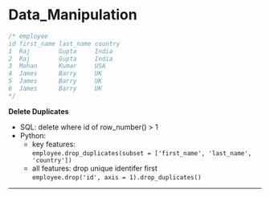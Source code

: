 # Data_Manipulation
```sql
/* employee
id first_name last_name country
1  Raj        Gupta     India
2  Raj        Gupta     India
3  Mohan      Kumar     USA
4  James      Barry     UK
5  James      Barry     UK
6  James      Barry     UK
*/
```
**Delete Duplicates** 
- SQL: delete where id of row_number() > 1
- Python: 
  - key features: <br>`employee.drop_duplicates(subset = ['first_name', 'last_name', 'country'])`
  - all features: drop unique identifer first<br>`employee.drop('id', axis = 1).drop_duplicates()`
****
